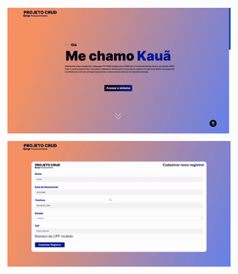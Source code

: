 <p align="center">
  <img src="to_read-me.gif">
</p>

<p align="center">
  <img src="to_read-me2.gif">
</p>

